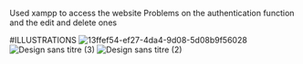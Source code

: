 Used xampp to access the website
Problems on the authentication function and the edit and delete ones




#ILLUSTRATIONS
![13ffef54-ef27-4da4-9d08-5d08b9f56028](https://github.com/user-attachments/assets/c9516465-a8d7-466e-9fd6-9b006bb434e2)
![Design sans titre (3)](https://github.com/user-attachments/assets/f8b43832-975a-4801-8de6-ccbf07fc07f2)
![Design sans titre (2)](https://github.com/user-attachments/assets/dc9de7a9-3522-4cf5-8a06-5d2707746c4f)
